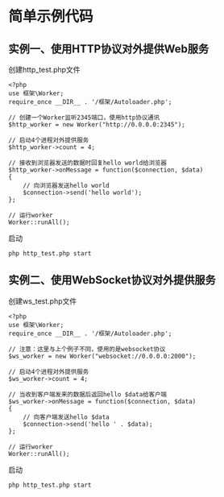 # 简单示例代码

## 实例一、使用HTTP协议对外提供Web服务

创建http_test.php文件

```
<?php
use 框架\Worker;
require_once __DIR__ . '/框架/Autoloader.php';

// 创建一个Worker监听2345端口，使用http协议通讯
$http_worker = new Worker("http://0.0.0.0:2345");

// 启动4个进程对外提供服务
$http_worker->count = 4;

// 接收到浏览器发送的数据时回复hello world给浏览器
$http_worker->onMessage = function($connection, $data)
{
    // 向浏览器发送hello world
    $connection->send('hello world');
};

// 运行worker
Worker::runAll();
```

启动

```
php http_test.php start
```

## 实例二、使用WebSocket协议对外提供服务

创建ws_test.php文件

```
<?php
use 框架\Worker;
require_once __DIR__ . '/框架/Autoloader.php';

// 注意：这里与上个例子不同，使用的是websocket协议
$ws_worker = new Worker("websocket://0.0.0.0:2000");

// 启动4个进程对外提供服务
$ws_worker->count = 4;

// 当收到客户端发来的数据后返回hello $data给客户端
$ws_worker->onMessage = function($connection, $data)
{
    // 向客户端发送hello $data
    $connection->send('hello ' . $data);
};

// 运行worker
Worker::runAll();
```

启动

```
php http_test.php start
```
